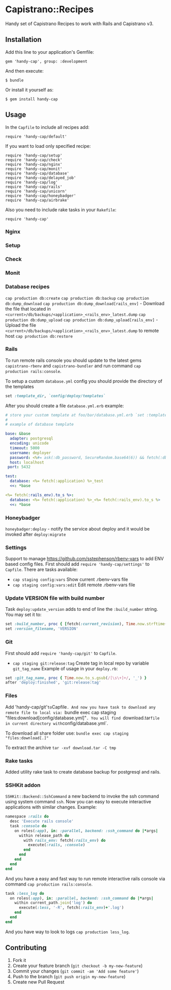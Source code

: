 # Capistrano::Recipes

Handy set of Capistrano Recipes to work with Rails and Capistrano v3.

## Installation

Add this line to your application's Gemfile:

    gem 'handy-cap', group: :development

And then execute:

    $ bundle

Or install it yourself as:

    $ gem install handy-cap

## Usage

In the `Capfile` to include all recipes add:

    require 'handy-cap/default'

If you want to load only specified recipe:

    require 'handy-cap/setup'
    require 'handy-cap/check'
    require 'handy-cap/nginx'
    require 'handy-cap/monit'
    require 'handy-cap/database'
    require 'handy-cap/delayed_job'
    require 'handy-cap/log'
    require 'handy-cap/rails'
    require 'handy-cap/unicorn'
    require 'handy-cap/honeybadger'
    require 'handy-cap/airbrake'

Also you need to include rake tasks in your `Rakefile`:

    require 'handy-cap'

### Nginx
### Setup
### Check
### Monit

### Database recipes

 `cap production db:create`
 `cap production db:backup`
 `cap production db:dump_download`
 `cap production db:dump_download[rails_env]` - Download the file that located in `<current>/db/backups/<application>_<rails_env>_latest.dump`
 `cap production db:dump_upload`
 `cap production db:dump_upload[rails_env]` - Upload the file `<current>/db/backups/<application>_<rails_env>_latest.dump` to remote host
 `cap production db:restore`


### Rails

To run remote rails console you should update to the latest gems `capistrano-rbenv` and `capistrano-bundler`
and run command `cap production rails:console`.

To setup a custom `database.yml` config you should provide the directory of the templates

```ruby
set :template_dir, `config/deploy/templates`
```

After you should create a file `database.yml.erb` example:

```yaml
# store your custom template at foo/bar/database.yml.erb `set :template_dir, "foo/bar"`
#
# example of database template

base: &base
  adapter: postgresql
  encoding: unicode
  timeout: 5000
  username: deployer
  password: <%#= ask(:db_password, SecureRandom.base64(6)) && fetch(:db_password) %>
  host: localhost
 port: 5432

test:
  database: <%= fetch(:application) %>_test
  <<: *base

<%= fetch(:rails_env).to_s %>:
  database: <%= fetch(:application) %>_<%= fetch(:rails_env).to_s %>
  <<: *base

```

### Honeybadger

`honeybadger:deploy` - notify the service about deploy and it would be invoked after `deploy:migrate`

### Settings

Support to manage https://github.com/sstephenson/rbenv-vars to add ENV based config files. First should add `require 'handy-cap/settings'` to `Capfile`.
There are tasks available:

- `cap staging config:vars` Show current .rbenv-vars file
- `cap staging config:vars:edit` Edit remote .rbenv-vars file

### Update VERSION file with build number

Task `deploy:update_version` adds to end of line the `:build_number` string. You may set it to:

```ruby
set :build_number, proc { [fetch(:current_revision), Time.now.strftime("%Y%m%d"), ].compact.join('-') }
set :version_filename, 'VERSION'
```

### Git

First should add `require 'handy-cap/git'` to `Capfile`.
- `cap staging git:release:tag` Create tag in local repo by variable `git_tag_name`
 Example of usage in your `deploy.rb`:

```ruby
set :git_tag_name, proc { Time.now.to_s.gsub(/[\s\+]+/, '_') }
after 'deploy:finished', 'git:release:tag'
```

### Files

Add 'handy-cap/git'` to `Capfile`.
And now you have task to download any remote file to local via:
`bundle exec cap staging "files:download[config/database.yml]"`.
You will find `download.tar` file in current directory with `config/database.yml`.

To download all share folder use:
`bundle exec cap staging "files:download[.]"`

To extract the archive `tar -xvf download.tar -C tmp`


### Rake tasks

Added utility rake task to create database backup for postgresql and rails.

### SSHKit addon

`SSHKit::Backend::SshCommand` a new backend to invoke the ssh command using system command `ssh`.
Now you can easy to execute interactive applications with similar changes. Example:

```ruby
namespace :rails do
  desc 'Execute rails console'
  task :console do
    on roles(:app), in: :parallel, backend: :ssh_command do |*args|
      within release_path do
        with rails_env: fetch(:rails_env) do
          execute(:rails, :console)
        end
      end
    end
  end
end
```

And you have a easy and fast way to run remote interactive rails console via command `cap production rails:console`.

```ruby
task :less_log do
  on roles(:app), in: :parallel, backend: :ssh_command do |*args|
    within current_path.join('log') do
      execute(:less, '-R', fetch(:rails_env)+'.log')
    end
  end
end
```

And you have way to look to logs `cap production less_log`.

## Contributing

1. Fork it
2. Create your feature branch (`git checkout -b my-new-feature`)
3. Commit your changes (`git commit -am 'Add some feature'`)
4. Push to the branch (`git push origin my-new-feature`)
5. Create new Pull Request
